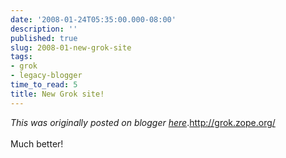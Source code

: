```yaml
---
date: '2008-01-24T05:35:00.000-08:00'
description: ''
published: true
slug: 2008-01-new-grok-site
tags:
- grok
- legacy-blogger
time_to_read: 5
title: New Grok site!
---
```


*This was originally posted on blogger [here](https://pydanny.blogspot.com/2008/01/new-grok-site.html)*.<a href="http://grok.zope.org/">http://grok.zope.org/</a><br /><br />Much better!